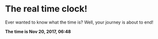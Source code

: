 # The real time clock!

Ever wanted to know what the time is? Well, your journey is about to end!

**The time is Nov 20, 2017, 06:48**
